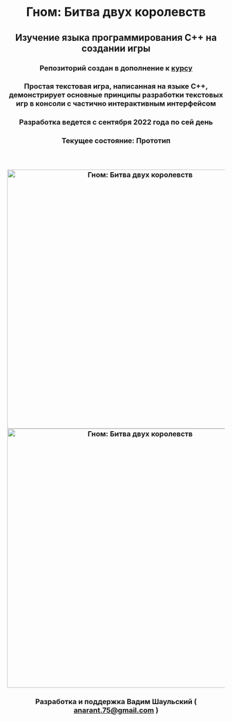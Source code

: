 <h1 align="center">Гном: Битва двух королевств</h1>
<h2 align="center">Изучение языка программирования C++ на создании игры</h2>

<h3 align="center">Репозиторий создан в дополнение к 
    <a href="https://www.youtube.com/playlist?list=PLNBPdIRF0N_gqt2hg8PSVWq9iuX0ka8h0" target="_blank">курсу</a>
</h3>

<h3 align="center">Простая текстовая игра, написанная на языке С++, демонстрирует основные принципы разработки текстовых игр в консоли с частично интерактивным интерфейсом</h3>
<h3 align="center">Разработка ведется с сентября 2022 года по сей день</h3>
<h3 align="center">Текущее состояние: Прототип</h3><br>
 
 <h3 align="center">
    <img src="http://saltario.ru/wp-content/uploads/2023/01/gnome-2.png" height="600"alt="Гном: Битва двух королевств">
    <img src="http://saltario.ru/wp-content/uploads/2023/01/gnome-1.png" height="600"alt="Гном: Битва двух королевств"> 
    </a>
</h3>

<h3 align="center">Разработка и поддержка Вадим Шаульский (
    <a href="anarant.75@gmail.com" target="_blank">anarant.75@gmail.com</a> )
</h3>